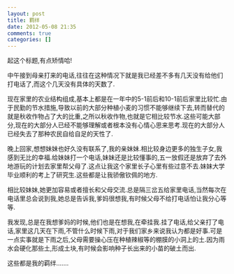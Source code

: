 ```yaml
---
layout: post
title: 羁绊
date: 2012-05-08 21:35
comments: true
categories: []
---
```

起这个标题,有点矫情哈!

中午接到母亲打来的电话,往往在这种情况下就是我已经差不多有几天没有给他们打电话了,而这个几天没有具体的天数了.<!--more-->

现在家里的农业结构组成,基本上都是在一年中的5-1前后和10-1前后家里比较忙.由于民勤的节水措施,导致以前的大部分种植小麦的习惯不能够继续下去,转而替代的就是秋收作物占了大的比重,之所以秋收作物,也就是它相比较节水.这些可能大部分,现在的大部分人已经不能够理解或者根本没有心情心思来思考.现在的大部分人已经失去了那种农民自给自足的天性了.

晚上回家,想想妹妹也好久没有联系了,我的亲妹妹.相比较身边更多的独生子女,我感到无比的幸福.给妹妹打一个电话,妹妹还是比较懂事的,五一放假还是放弃了去外地游玩的计划去家里帮父母了.这点让我这个家里长子心里有些过意不去.妹妹大学毕业顺利的考上了研究生.这些都是让我骄傲钦佩的地方.

相比较妹妹,她更加容易或者擅长和父母交流.总是隔三岔五给家里电话,当然每次在电话里总会说到我,她总是告诉我,爹妈很想我,有时候父母不给打电话怕让我分心等等.

我发现,总是在我想爹妈的时候,他们也是在想我,在牵挂我.挂了电话,给父亲打了电话,家里这几天在下雨,不管什么时候下雨,对于我们家乡来说我认为都是好事.可是一点实事就是下雨之后,父母需要操心压在种植辣椒等的棚膜的小洞上的土.因为雨水会硬化那些土,形成土块,有时候会影响种子长出来的小苗的破土而出.

这些都是我的羁绊.......
